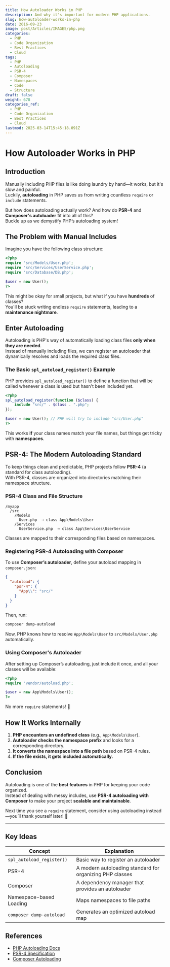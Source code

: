 ```yaml
---
title: How Autoloader Works in PHP
description: And why it's important for modern PHP applications.
slug: how-autoloader-works-in-php
date: 2016-09-23
image: post/Articles/IMAGES/php.png
categories:
  - PHP
  - Code Organization
  - Best Practices
  - Cloud
tags:
  - PHP
  - Autoloading
  - PSR-4
  - Composer
  - Namespaces
  - Code
  - Structure
draft: false
weight: 678
categories_ref:
  - PHP
  - Code Organization
  - Best Practices
  - Cloud
lastmod: 2025-03-14T15:45:18.091Z
---
```

# How Autoloader Works in PHP

## Introduction

Manually including PHP files is like doing laundry by hand—it works, but it's slow and painful.\
Luckily, **autoloading** in PHP saves us from writing countless `require` or `include` statements.

But how does autoloading actually work? And how do **PSR-4** and **Composer's autoloader** fit into all of this?\
Buckle up as we demystify PHP’s autoloading system!

## The Problem with Manual Includes

Imagine you have the following class structure:

```php
<?php
require 'src/Models/User.php';
require 'src/Services/UserService.php';
require 'src/Database/DB.php';

$user = new User();
?>
```

This might be okay for small projects, but what if you have **hundreds** of classes?\
You'll be stuck writing endless `require` statements, leading to a **maintenance nightmare**.

## Enter Autoloading

Autoloading is PHP's way of automatically loading class files **only when they are needed**.\
Instead of manually including files, we can register an autoloader that dynamically resolves and loads the required class files.

### The Basic `spl_autoload_register()` Example

PHP provides `spl_autoload_register()` to define a function that will be called whenever a class is used but hasn't been included yet.

```php
<?php
spl_autoload_register(function ($class) {
    include "src/" . $class . ".php";
});

$user = new User(); // PHP will try to include "src/User.php"
?>
```

This works **if** your class names match your file names, but things get tricky with **namespaces**.

## PSR-4: The Modern Autoloading Standard

To keep things clean and predictable, PHP projects follow **PSR-4** (a standard for class autoloading).\
With PSR-4, classes are organized into directories matching their namespace structure.

### PSR-4 Class and File Structure

```
/myapp
  /src
    /Models
      User.php  → class App\Models\User
    /Services
      UserService.php  → class App\Services\UserService
```

Classes are mapped to their corresponding files based on namespaces.

### Registering PSR-4 Autoloading with Composer

To use **Composer’s autoloader**, define your autoload mapping in `composer.json`:

```json
{
  "autoload": {
    "psr-4": {
      "App\\": "src/"
    }
  }
}
```

Then, run:

```sh
composer dump-autoload
```

Now, PHP knows how to resolve `App\Models\User` to `src/Models/User.php` automatically.

### Using Composer's Autoloader

After setting up Composer’s autoloading, just include it once, and all your classes will be available:

```php
<?php
require 'vendor/autoload.php';

$user = new App\Models\User();
?>
```

No more `require` statements! 🎉

## How It Works Internally

1. **PHP encounters an undefined class** (e.g., `App\Models\User`).
2. **Autoloader checks the namespace prefix** and looks for a corresponding directory.
3. **It converts the namespace into a file path** based on PSR-4 rules.
4. **If the file exists, it gets included automatically.**

## Conclusion

Autoloading is one of the **best features** in PHP for keeping your code organized.\
Instead of dealing with messy includes, use **PSR-4 autoloading with Composer** to make your project **scalable and maintainable**.

Next time you see a `require` statement, consider using autoloading instead—you’ll thank yourself later! 🚀

***

## Key Ideas

| Concept                   | Explanation                                              |
| ------------------------- | -------------------------------------------------------- |
| `spl_autoload_register()` | Basic way to register an autoloader                      |
| PSR-4                     | A modern autoloading standard for organizing PHP classes |
| Composer                  | A dependency manager that provides an autoloader         |
| Namespace-based Loading   | Maps namespaces to file paths                            |
| `composer dump-autoload`  | Generates an optimized autoload map                      |

## References

* [PHP Autoloading Docs](https://www.php.net/manual/en/language.oop5.autoload.php)
* [PSR-4 Specification](https://www.php-fig.org/psr/psr-4/)
* [Composer Autoloading](https://getcomposer.org/doc/01-basic-usage.md#autoloading)
